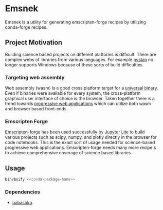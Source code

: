 # Emsnek

Emsnek is a utility for generating emscripten-forge recipes by utilizing conda-forge recipes.

## Project Motivation
Building science based projects on different platforms is difficult. There are complex webs of libraries from various languages. For example [pystan](https://github.com/stan-dev/pystan) no longer supports Windows because of these sorts of build difficulties. 

### Targeting web assembly
Web assembly (wasm) is a good cross platform target for a [universal binary](https://wasmer.io/posts/wasm-as-universal-binary-format-part-1-native-executables). Even if binaries were available for every system, the cross-platform graphical user interface of choice is the browser. Taken together there is a trend towards [progressive web applications](https://developer.mozilla.org/en-US/docs/Web/Progressive_web_apps/Guides/What_is_a_progressive_web_app) which can utilize both wasm and browser based front-ends. 

### Emscripten Forge
[Emscripten-forge](https://github.com/emscripten-forge/recipes) has been used successfully by [Jupyter Lite](https://blog.jupyter.org/mamba-meets-jupyterlite-88ef49ac4dc8) to build various projects such as scipy, numpy, and plotly directly in the browser for code notebooks. This is the exact sort of usage needed for science-based progressive web applications. Emscripten-forge needs many more recipe's to achieve comprehensive coverage of science based libraries.

## Usage

``` sh
bin/boify <<conda-package-name>>
```

### Dependencies
- [babashka](https://github.com/babashka/babashka#installation).
